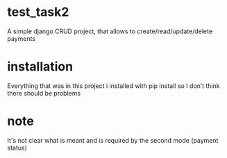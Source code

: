 # test_task2
A simple django CRUD project, that allows to create/read/update/delete payments

# installation
Everything that was in this project i installed with pip install so I don’t think there should be problems

# note
It's not clear what is meant and is required by the second mode (payment status)
